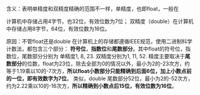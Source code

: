 含义：表明单精度和双精度精确的范围不一样，单精度，也即float，一般在

计算机中存储占用4字节，也32位，有效位数为7位；
双精度（double）在计算机中存储占用8字节，64位，有效位数为16位。
  
原因：不管float还是double 在计算机上的存储都遵循IEEE规范，使用二进制科学计数法，都包含三个部分：
**符号位**，**指数位**和**尾数部分**。其中float的符号位，指数位，尾数部分分别为
单精度1, 8, 23.
双精度分别为1, 11, 52.
精度主要取决于**尾数部分**的位数，float为23位，除去全部为0的情况以外，最小为2的-23次方，约等于1.19乘以10的-7次方，**所以float小数部分只能精确到后面6位，加上小数点前的一位，即有效数字为7位**。 类似，double 尾数部分52位，最小为2的-52次方，约为2.22乘以10的-16次方，**所以精确到小数点后15位，有效位数为16位**。
<!--stackedit_data:
eyJoaXN0b3J5IjpbLTc5NjYxNjg1NF19
-->